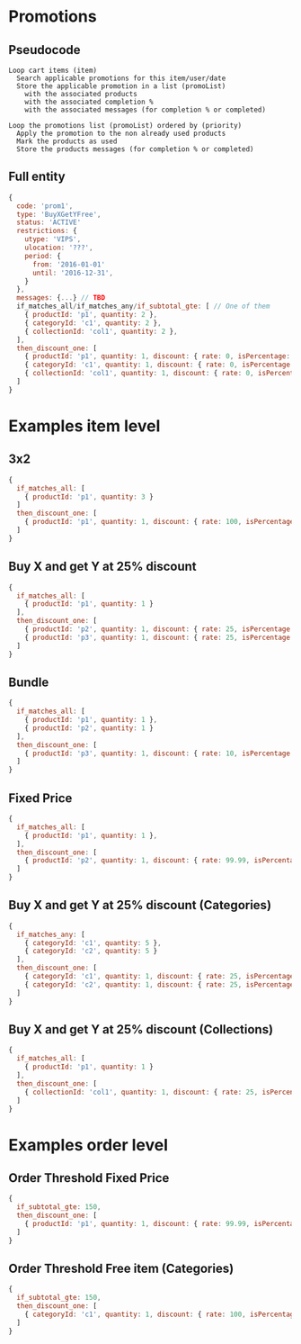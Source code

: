 # Promotions

## Pseudocode

```
Loop cart items (item)
  Search applicable promotions for this item/user/date
  Store the applicable promotion in a list (promoList)
    with the associated products
    with the associated completion %
    with the associated messages (for completion % or completed)

Loop the promotions list (promoList) ordered by (priority)
  Apply the promotion to the non already used products
  Mark the products as used
  Store the products messages (for completion % or completed)
```

## Full entity

```javascript
{
  code: 'prom1',
  type: 'BuyXGetYFree',
  status: 'ACTIVE'
  restrictions: {
    utype: 'VIPS',
    ulocation: '???',
    period: {
      from: '2016-01-01'
      until: '2016-12-31',
    }
  },
  messages: {...} // TBD
  if_matches_all/if_matches_any/if_subtotal_gte: [ // One of them
    { productId: 'p1', quantity: 2 },
    { categoryId: 'c1', quantity: 2 },
    { collectionId: 'col1', quantity: 2 },
  ],
  then_discount_one: [
    { productId: 'p1', quantity: 1, discount: { rate: 0, isPercentage: false } }
    { categoryId: 'c1', quantity: 1, discount: { rate: 0, isPercentage: false } }
    { collectionId: 'col1', quantity: 1, discount: { rate: 0, isPercentage: false } }
  ]
}
```

# Examples item level

## 3x2

```javascript
{
  if_matches_all: [
    { productId: 'p1', quantity: 3 }
  ]
  then_discount_one: [
    { productId: 'p1', quantity: 1, discount: { rate: 100, isPercentage: true } }
  ]
}
```

## Buy X and get Y at 25% discount

```javascript
{
  if_matches_all: [
    { productId: 'p1', quantity: 1 }
  ],
  then_discount_one: [
    { productId: 'p2', quantity: 1, discount: { rate: 25, isPercentage: true } },
    { productId: 'p3', quantity: 1, discount: { rate: 25, isPercentage: true } }
  ]
}
```

## Bundle

```javascript
{
  if_matches_all: [
    { productId: 'p1', quantity: 1 },
    { productId: 'p2', quantity: 1 }
  ],
  then_discount_one: [
    { productId: 'p3', quantity: 1, discount: { rate: 10, isPercentage: true } }
  ]
}
```

## Fixed Price

```javascript
{
  if_matches_all: [
    { productId: 'p1', quantity: 1 },
  ],
  then_discount_one: [
    { productId: 'p2', quantity: 1, discount: { rate: 99.99, isPercentage: false } }
  ]
}
```

## Buy X and get Y at 25% discount (Categories)

```javascript
{
  if_matches_any: [
    { categoryId: 'c1', quantity: 5 },
    { categoryId: 'c2', quantity: 5 }
  ],
  then_discount_one: [
    { categoryId: 'c1', quantity: 1, discount: { rate: 25, isPercentage: true } },
    { categoryId: 'c2', quantity: 1, discount: { rate: 25, isPercentage: true } }
  ]
}
```

## Buy X and get Y at 25% discount (Collections)

```javascript
{
  if_matches_all: [
    { productId: 'p1', quantity: 1 }
  ],
  then_discount_one: [
    { collectionId: 'col1', quantity: 1, discount: { rate: 25, isPercentage: true } }
  ]
}
```

# Examples order level

## Order Threshold Fixed Price

```javascript
{
  if_subtotal_gte: 150,
  then_discount_one: [
    { productId: 'p1', quantity: 1, discount: { rate: 99.99, isPercentage: false } }
  ]
}
```

## Order Threshold Free item (Categories)

```javascript
{
  if_subtotal_gte: 150,
  then_discount_one: [
    { categoryId: 'c1', quantity: 1, discount: { rate: 100, isPercentage: true } }
  ]
}
```
